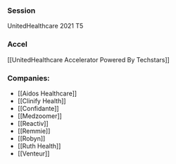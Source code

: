 
### Session
UnitedHealthcare 2021 T5

### Accel
[[UnitedHealthcare Accelerator Powered By Techstars]]

### Companies:
- [[Aidos Healthcare]]
- [[Clinify Health]]
- [[Confidante]]
- [[Medzoomer]]
- [[Reactiv]]
- [[Remmie]]
- [[Robyn]]
- [[Ruth Health]]
- [[Venteur]]


